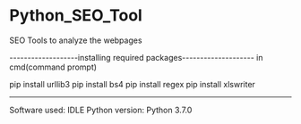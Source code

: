 # Python_SEO_Tool
SEO Tools to analyze the webpages

-------------------installing required packages--------------------
in cmd(command prompt) 

pip install urllib3
pip install bs4
pip install regex
pip install xlswriter

--------------------------------------------------------------------

Software used: IDLE
Python version: Python 3.7.0

